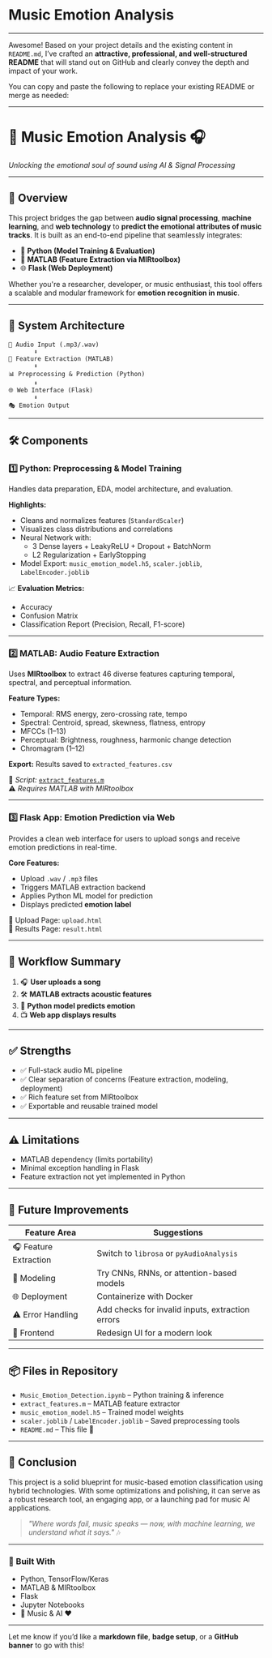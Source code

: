 # **Music Emotion Analysis**

---

Awesome! Based on your project details and the existing content in `README.md`, I’ve crafted an **attractive, professional, and well-structured README** that will stand out on GitHub and clearly convey the depth and impact of your work.

You can copy and paste the following to replace your existing README or merge as needed:

---

# 🎵 Music Emotion Analysis 🎧  
*Unlocking the emotional soul of sound using AI & Signal Processing*

---

## 🌟 Overview

This project bridges the gap between **audio signal processing**, **machine learning**, and **web technology** to **predict the emotional attributes of music tracks**. It is built as an end-to-end pipeline that seamlessly integrates:

- 🧠 **Python (Model Training & Evaluation)**
- 🔬 **MATLAB (Feature Extraction via MIRtoolbox)**
- 🌐 **Flask (Web Deployment)**

Whether you're a researcher, developer, or music enthusiast, this tool offers a scalable and modular framework for **emotion recognition in music**.

---

## 🧩 System Architecture

```
🎵 Audio Input (.mp3/.wav)
       ⬇
🔬 Feature Extraction (MATLAB)
       ⬇
📊 Preprocessing & Prediction (Python)
       ⬇
🌐 Web Interface (Flask)
       ⬇
🎭 Emotion Output
```

---

## 🛠️ Components

### 1️⃣ Python: Preprocessing & Model Training

Handles data preparation, EDA, model architecture, and evaluation.

**Highlights:**
- Cleans and normalizes features (`StandardScaler`)
- Visualizes class distributions and correlations
- Neural Network with:
  - 3 Dense layers + LeakyReLU + Dropout + BatchNorm
  - L2 Regularization + EarlyStopping
- Model Export: `music_emotion_model.h5`, `scaler.joblib`, `LabelEncoder.joblib`

📈 **Evaluation Metrics:**
- Accuracy
- Confusion Matrix
- Classification Report (Precision, Recall, F1-score)

---

### 2️⃣ MATLAB: Audio Feature Extraction

Uses **MIRtoolbox** to extract 46 diverse features capturing temporal, spectral, and perceptual information.

**Feature Types:**
- Temporal: RMS energy, zero-crossing rate, tempo
- Spectral: Centroid, spread, skewness, flatness, entropy
- MFCCs (1–13)
- Perceptual: Brightness, roughness, harmonic change detection
- Chromagram (1–12)

**Export:** Results saved to `extracted_features.csv`

📌 *Script:* [`extract_features.m`](extract_features.m)  
⚠️ *Requires MATLAB with MIRtoolbox*

---

### 3️⃣ Flask App: Emotion Prediction via Web

Provides a clean web interface for users to upload songs and receive emotion predictions in real-time.

**Core Features:**
- Upload `.wav` / `.mp3` files
- Triggers MATLAB extraction backend
- Applies Python ML model for prediction
- Displays predicted **emotion label**

📂 Upload Page: `upload.html`  
📄 Results Page: `result.html`

---

## 🔄 Workflow Summary

1. 🎧 **User uploads a song**
2. 🛠️ **MATLAB extracts acoustic features**
3. 🤖 **Python model predicts emotion**
4. 📺 **Web app displays results**

---

## ✅ Strengths

- ✅ Full-stack audio ML pipeline
- ✅ Clear separation of concerns (Feature extraction, modeling, deployment)
- ✅ Rich feature set from MIRtoolbox
- ✅ Exportable and reusable trained model

---

## ⚠️ Limitations

- MATLAB dependency (limits portability)
- Minimal exception handling in Flask
- Feature extraction not yet implemented in Python

---

## 🚀 Future Improvements

| Feature Area        | Suggestions                                  |
|---------------------|----------------------------------------------|
| 🎧 Feature Extraction | Switch to `librosa` or `pyAudioAnalysis`     |
| 🧠 Modeling           | Try CNNs, RNNs, or attention-based models    |
| 🌐 Deployment         | Containerize with Docker                     |
| ⚠️ Error Handling     | Add checks for invalid inputs, extraction errors |
| 💅 Frontend          | Redesign UI for a modern look                |

---

## 📦 Files in Repository

- `Music_Emotion_Detection.ipynb` – Python training & inference
- `extract_features.m` – MATLAB feature extractor
- `music_emotion_model.h5` – Trained model weights
- `scaler.joblib` / `LabelEncoder.joblib` – Saved preprocessing tools
- `README.md` – This file 🫡

---

## 📣 Conclusion

This project is a solid blueprint for music-based emotion classification using hybrid technologies. With some optimizations and polishing, it can serve as a robust research tool, an engaging app, or a launching pad for music AI applications.

> _"Where words fail, music speaks — now, with machine learning, we understand what it says."_ 🎶

---

### 🧠 Built With
- Python, TensorFlow/Keras
- MATLAB & MIRtoolbox
- Flask
- Jupyter Notebooks
- 💙 Music & AI ❤️

---

Let me know if you’d like a **markdown file**, **badge setup**, or a **GitHub banner** to go with this!
